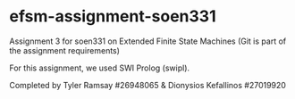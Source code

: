 # efsm-assignment-soen331
Assignment 3 for soen331 on Extended Finite State Machines
(Git is part of the assignment requirements)

For this assignment, we used SWI Prolog (swipl). 

Completed by Tyler Ramsay #26948065 & Dionysios Kefallinos #27019920
